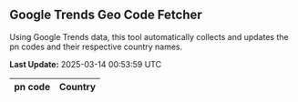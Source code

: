 
## Google Trends Geo Code Fetcher

Using Google Trends data, this tool automatically collects and updates the pn codes and their respective country names.

**Last Update:** 2025-03-14 00:53:59 UTC

| pn code | Country |
|---------|---------|
